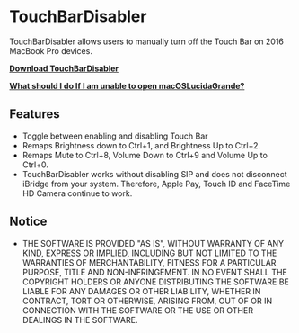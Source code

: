 # TouchBarDisabler
TouchBarDisabler allows users to manually turn off the Touch Bar on 2016 MacBook Pro devices.

**[Download TouchBarDisabler](https://github.com/HiKay/TouchBarDisabler/releases/download/0.1/TouchBarDisabler_0.1.zip)**

**[What should I do If I am unable to open macOSLucidaGrande?](FAQ.md)**

## Features
- Toggle between enabling and disabling Touch Bar
- Remaps Brightness down to Ctrl+1, and Brightness Up to Ctrl+2.
- Remaps Mute to Ctrl+8, Volume Down to Ctrl+9 and Volume Up to Ctrl+0.
- TouchBarDisabler works without disabling SIP and does not disconnect iBridge from your system. Therefore, Apple Pay, Touch ID and FaceTime HD Camera continue to work.

## Notice
- THE SOFTWARE IS PROVIDED "AS IS", WITHOUT WARRANTY OF ANY KIND, EXPRESS OR IMPLIED, INCLUDING BUT NOT LIMITED TO THE WARRANTIES OF MERCHANTABILITY, FITNESS FOR A PARTICULAR PURPOSE, TITLE AND NON-INFRINGEMENT. IN NO EVENT SHALL THE COPYRIGHT HOLDERS OR ANYONE DISTRIBUTING THE SOFTWARE BE LIABLE FOR ANY DAMAGES OR OTHER LIABILITY, WHETHER IN CONTRACT, TORT OR OTHERWISE, ARISING FROM, OUT OF OR IN CONNECTION WITH THE SOFTWARE OR THE USE OR OTHER DEALINGS IN THE SOFTWARE.